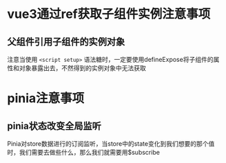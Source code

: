 # vue3通过ref获取子组件实例注意事项
## 父组件引用子组件的实例对象
注意当使用 `<script setup>` 语法糖时，一定要使用defineExpose将子组件的属性和对象暴露出去，不然得到的实例对象中无法获取
# pinia注意事项
## pinia状态改变全局监听
Pinia对store数据进行的订阅监听，当store中的state变化到我们想要的那个值时，我们需要去做些什么，那么我们就需要用$subscribe




